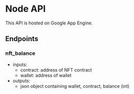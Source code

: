 # Node API
This API is hosted on Google App Engine.

## Endpoints
### nft_balance
- inputs: 
  - contract: address of NFT contract 
  - wallet: address of wallet
- outputs:
  - json object containing wallet, contract, balance (int)
